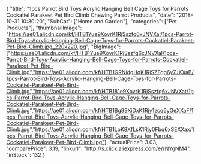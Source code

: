 {
	"title": "1pcs Parrot Bird Toys Acrylic Hanging Bell Cage Toys for Parrots Cockatiel Parakeet Pet Bird Climb Chewing Parrot Products",
	"date": "2018-10-31 10:30:20",
	"SubCat": ["Home and Garden"],
	"categories": ["Pet Products"],
	"thumbnailImage": "https://ae01.alicdn.com/kf/HTB1Yue9XovrK1RjSszfq6xJNVXal/1pcs-Parrot-Bird-Toys-Acrylic-Hanging-Bell-Cage-Toys-for-Parrots-Cockatiel-Parakeet-Pet-Bird-Climb.jpg_220x220.jpg",
	"BigImage": ["https://ae01.alicdn.com/kf/HTB1Yue9XovrK1RjSszfq6xJNVXal/1pcs-Parrot-Bird-Toys-Acrylic-Hanging-Bell-Cage-Toys-for-Parrots-Cockatiel-Parakeet-Pet-Bird-Climb.jpg","https://ae01.alicdn.com/kf/HTB1GRNidgHqK1RjSZFgq6y7JXXaB/1pcs-Parrot-Bird-Toys-Acrylic-Hanging-Bell-Cage-Toys-for-Parrots-Cockatiel-Parakeet-Pet-Bird-Climb.jpg","https://ae01.alicdn.com/kf/HTB181e9XovrK1RjSszfq6xJNVXat/1pcs-Parrot-Bird-Toys-Acrylic-Hanging-Bell-Cage-Toys-for-Parrots-Cockatiel-Parakeet-Pet-Bird-Climb.jpg","https://ae01.alicdn.com/kf/HTB1Bg99XiDxK1Rjy1zcq6yGeXXaF/1pcs-Parrot-Bird-Toys-Acrylic-Hanging-Bell-Cage-Toys-for-Parrots-Cockatiel-Parakeet-Pet-Bird-Climb.jpg","https://ae01.alicdn.com/kf/HTB1LoK8XfLsK1Rjy0Fbq6xSEXXax/1pcs-Parrot-Bird-Toys-Acrylic-Hanging-Bell-Cage-Toys-for-Parrots-Cockatiel-Parakeet-Pet-Bird-Climb.jpg"],
	"actualPrice": 3.03,
	"comparePrice": 3.19,
	"linkurl": "http://s.click.aliexpress.com/e/rNYgNM4",
	"inStock": 132
}
